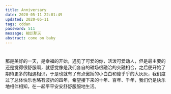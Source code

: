 ```yaml
---
title: Anniversary
date: 2020-05-11 22:01:49
updated: 2020-05-11
tags: cddan
password: 511
message: 相识那天
abstract: come on baby
---
```

# 
那是美好的一天，是幸福的开始，遇见了可爱的你，活泼可爱动人，但是最主要的还是觉得很舒服啊，就感觉像是我们各自的磁场很融洽的交融相合，之后便开始了期待更多的相遇相识，于是也就有了有点傲娇的小白白和傻乎乎的大灰灰，我们度过了总体快乐也略有波折的四年，希望接下来的十年、百年、千年，我们仍是快乐地相伴相知，在一起平平安安舒舒服服地生活。